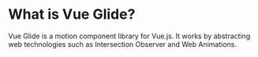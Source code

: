 # What is Vue Glide?

Vue Glide is a motion component library for Vue.js. It works by abstracting web technologies such as Intersection Observer and Web Animations.
